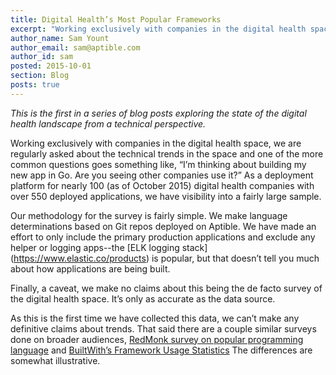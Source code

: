 ```yaml
---
title: Digital Health’s Most Popular Frameworks
excerpt: "Working exclusively with companies in the digital health space, we are regularly asked about the technical trends in the space and one of the more common questions goes something like, “I’m thinking about building my new app in Go.  Are you seeing other companies use it?”"
author_name: Sam Yount
author_email: sam@aptible.com
author_id: sam
posted: 2015-10-01
section: Blog
posts: true
---
```



*This is the first in a series of blog posts exploring the state of the digital health landscape from a technical perspective.* 

Working exclusively with companies in the digital health space, we are regularly asked about the technical trends in the space and one of the more common questions goes something like, “I’m thinking about building my new app in Go.  Are you seeing other companies use it?”  As a deployment platform for nearly 100 (as of October 2015) digital health companies with over 550 deployed applications, we have visibility into a fairly large sample.

Our methodology for the survey is fairly simple.  We make language determinations based on  Git repos deployed on Aptible.  We have made an effort to only include the primary production applications and exclude any helper or logging apps--the [ELK logging stack] (https://www.elastic.co/products) is popular, but that doesn’t tell you much about how applications are being built.

Finally, a caveat, we make no claims about this being the de facto survey of the digital health space.  It’s only as accurate as the data source.  

As this is the first time we have collected this data, we can’t make any definitive claims about trends.  That said there are a couple similar surveys done on broader audiences, [RedMonk survey on popular programming language](http://redmonk.com/sogrady/2015/07/01/language-rankings-6-15/) and [BuiltWith’s Framework Usage Statistics](http://trends.builtwith.com/framework) The differences are somewhat illustrative.  


